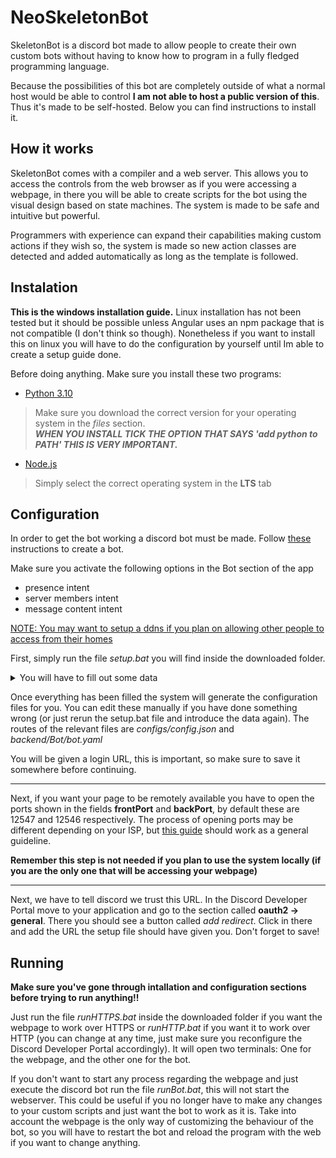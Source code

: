 # NeoSkeletonBot

SkeletonBot is a discord bot made to allow people to create their own custom bots without having to know how to program in a fully fledged programming language. 

Because the possibilities of this bot are completely outside of what a normal host would be able to control **I am not able to host a public version of this**. Thus it's made to be self-hosted. Below you can find instructions to install it.

## How it works

SkeletonBot comes with a compiler and a web server. This allows you to access the controls from the web browser as if you were accessing a webpage, in there you will be able to create scripts for the bot using the visual design based on state machines. The system is made to be safe and intuitive but powerful.

Programmers with experience can expand their capabilities making custom actions if they wish so, the system is made so new action classes are detected and added automatically as long as the template is followed.  

## Instalation

**This is the windows installation guide.** Linux installation has not been tested but it should be possible unless Angular uses an npm package that is not compatible (I don't think so though). Nonetheless if you want to install this on linux you will have to do the configuration by yourself until Im able to create a setup guide done.

Before doing anything. Make sure you install these two programs:

 - [Python 3.10](https://www.python.org/downloads/release/python-3104/)  
> Make sure you download the correct version for your operating system in the *files* section.  
> ***WHEN YOU INSTALL TICK THE OPTION THAT SAYS 'add python to PATH' THIS IS VERY IMPORTANT.***


 - [Node.js](https://nodejs.org/en/download/)  
> Simply select the correct operating system in the **LTS** tab  


## Configuration

In order to get the bot working a discord bot must be made. Follow [these](https://dsharpplus.github.io/articles/basics/bot_account.html) instructions to create a bot.

Make sure you activate the following options in the Bot section of the app

 - presence intent
 - server members intent
 - message content intent

<ins>NOTE: You may want to setup a [ddns](https://www.noip.com) if you plan on allowing other people to access from their homes<ins>

First, simply run the file *setup.bat* you will find inside the downloaded folder.  
 
 <details>
  <summary>You will have to fill out some data</summary>
   - Your IP or DNS route will be the main body of the url (it's basically the "something.com" part of a URL), most likely you won't have any. If you plan to use this locally then "localhost" will do the trick just fine, but if you plan on having this publicly then you will either need a ddns (noted before) or your public IP (most IPs change from time to time, so if you choose this then it will probably break eventually). To get your IP simply look up in google "what is my IP" and you will be shown something in the format of x.x.x.x (e.g 123.456.78.9).  <br> <br> 
   - The bot server port is the number the bot app "binds" to. If you don't know what this is then just leave the default.  <br> <br> 
   - The website port is the number the website "binds" to. As with the bot port, if you don't know what it is then just leave it as default.  <br> <br> 
   - The listen port is the IPs that the bot will be listening to. 0.0.0.0 means it will listen to everything. If you are going to run this locally you can change this to 127.0.0.1 so it only listens to your own pc, but this is not necessary and 0.0.0.0 will work just fine.  <br> <br> 
   - the https option will just let the program know better how to generate the login URL (details about this below). This will not have any effect in the configuration of the system onwards.  <br> <br> 
   - The Client secret is a code provided by Discord in order to connect with them. Do not share this code with anyone. This should be given in the Discord Developer Portal app, just follow the path given in the terminal.  <br> <br> 
   - The Client ID is the id of the user created for your bot in discord. Follow the path given in the terminal.  <br> <br> 
   - The token is a secret code that lets Discord know that bot is yours. Do not share this code with anyone. Can be found in the path given by the terminal.  <br> <br> 
 </details>
 
 Once everything has been filled the system will generate the configuration files for you. You can edit these manually if you have done something wrong (or just rerun the setup.bat file and introduce the data again). The routes of the relevant files are *configs/config.json* and *backend/Bot/bot.yaml*
 
You will be given a login URL, this is important, so make sure to save it somewhere before continuing.
 
---
 
Next, if you want your page to be remotely available you have to open the ports shown in the fields **frontPort** and **backPort**, by default these are 12547 and 12546 respectively. The process of opening ports may be different depending on your ISP, but [this guide](https://nordvpn.com/es/blog/open-ports-on-router/) should work as a general guideline.
 
**Remember this step is not needed if you plan to use the system locally (if you are the only one that will be accessing your webpage)**  
 
---
 
Next, we have to tell discord we trust this URL. In the Discord Developer Portal move to your application and go to the section called **oauth2 -> general**. There you should see a button called *add redirect*. Click in there and add the URL the setup file should have given you. Don't forget to save!

## Running

**Make sure you've gone through intallation and configuration sections before trying to run anything!!**

Just run the file *runHTTPS.bat* inside the downloaded folder if you want the webpage to work over HTTPS or *runHTTP.bat* if you want it to work over HTTP (you can change at any time, just make sure you reconfigure the Discord Developer Portal accordingly). It will open two terminals: One for the webpage, and the other one for the bot.

If you don't want to start any process regarding the webpage and just execute the discord bot run the file *runBot.bat*, this will not start the webserver. This could be useful if you no longer have to make any changes to your custom scripts and just want the bot to work as it is. Take into account the webpage is the only way of customizing the behaviour of the bot, so you will have to restart the bot and reload the program with the web if you want to change anything.
